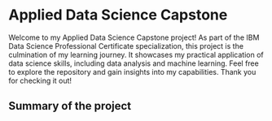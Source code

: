 # **Applied Data Science Capstone**
Welcome to my Applied Data Science Capstone project! As part of the IBM Data Science Professional Certificate specialization, this project is the culmination of my learning journey. It showcases my practical application of data science skills, including data analysis and machine learning. Feel free to explore the repository and gain insights into my capabilities. Thank you for checking it out! 

## **Summary of the project**


